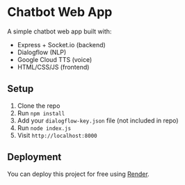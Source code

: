 # Chatbot Web App

A simple chatbot web app built with:
- Express + Socket.io (backend)
- Dialogflow (NLP)
- Google Cloud TTS (voice)
- HTML/CSS/JS (frontend)

## Setup
1. Clone the repo
2. Run `npm install`
3. Add your `dialogflow-key.json` file (not included in repo)
4. Run `node index.js`
5. Visit `http://localhost:8000`

## Deployment
You can deploy this project for free using [Render](https://render.com).
